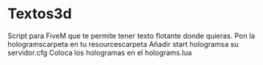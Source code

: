# Textos3d
Script para FiveM que te permite tener texto flotante donde quieras.
Pon la hologramscarpeta en tu resourcescarpeta
Añadir start hologramsa su servidor.cfg
Coloca los hologramas en el holograms.lua
